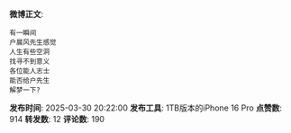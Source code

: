 **微博正文**: 
```
有一瞬间
户晨风先生感觉
人生有些空洞
找寻不到意义
各位能人志士
能否给户先生
解梦一下?
```
**发布时间**: 2025-03-30 20:22:00
**发布工具**: 1TB版本的iPhone 16 Pro
**点赞数**: 914
**转发数**: 12
**评论数**: 190

